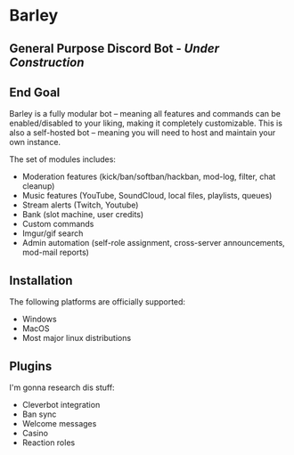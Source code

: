 # Barley

## General Purpose Discord Bot - *Under Construction*

## End Goal

Barley is a fully modular bot – meaning all features and commands can be enabled/disabled to your liking, making it completely customizable. This is also a self-hosted bot – meaning you will need to host and maintain your own instance.

The set of modules includes:

- Moderation features (kick/ban/softban/hackban, mod-log, filter, chat cleanup)
- Music features (YouTube, SoundCloud, local files, playlists, queues)
- Stream alerts (Twitch, Youtube)
- Bank (slot machine, user credits)
- Custom commands
- Imgur/gif search
- Admin automation (self-role assignment, cross-server announcements, mod-mail reports)

## Installation

The following platforms are officially supported:

- Windows
- MacOS
- Most major linux distributions

## Plugins

I'm gonna research dis stuff:

- Cleverbot integration
- Ban sync
- Welcome messages
- Casino
- Reaction roles
